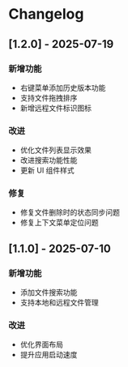 # Changelog

## [1.2.0] - 2025-07-19

### 新增功能
- 右键菜单添加历史版本功能
- 支持文件拖拽排序
- 新增远程文件标识图标

### 改进
- 优化文件列表显示效果
- 改进搜索功能性能
- 更新 UI 组件样式

### 修复
- 修复文件删除时的状态同步问题
- 修复上下文菜单定位问题

## [1.1.0] - 2025-07-10

### 新增功能
- 添加文件搜索功能
- 支持本地和远程文件管理

### 改进
- 优化界面布局
- 提升应用启动速度